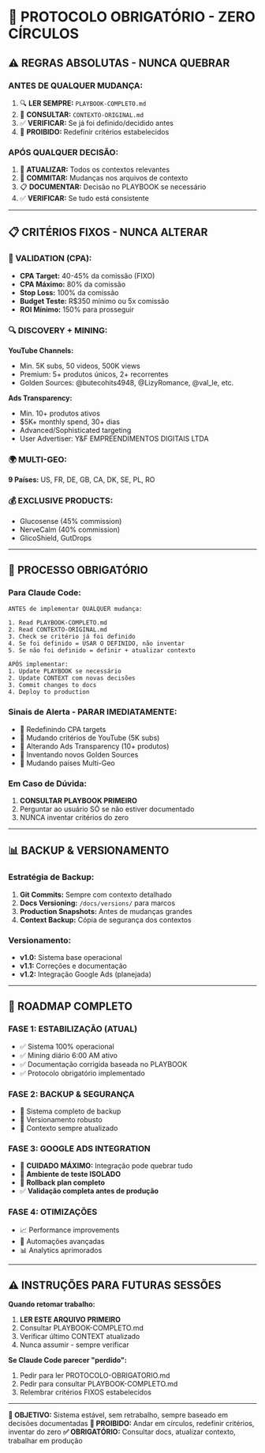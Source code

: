 # 🚨 PROTOCOLO OBRIGATÓRIO - ZERO CÍRCULOS

## ⚠️ REGRAS ABSOLUTAS - NUNCA QUEBRAR

### **ANTES DE QUALQUER MUDANÇA:**
1. 🔍 **LER SEMPRE:** `PLAYBOOK-COMPLETO.md` 
2. 📖 **CONSULTAR:** `CONTEXTO-ORIGINAL.md`
3. ✅ **VERIFICAR:** Se já foi definido/decidido antes
4. 🚫 **PROIBIDO:** Redefinir critérios estabelecidos

### **APÓS QUALQUER DECISÃO:**
1. 📝 **ATUALIZAR:** Todos os contextos relevantes
2. 🔄 **COMMITAR:** Mudanças nos arquivos de contexto  
3. 📋 **DOCUMENTAR:** Decisão no PLAYBOOK se necessário
4. ✅ **VERIFICAR:** Se tudo está consistente

---

## 📋 CRITÉRIOS FIXOS - NUNCA ALTERAR

### 🎯 VALIDATION (CPA):
- **CPA Target:** 40-45% da comissão (FIXO)
- **CPA Máximo:** 80% da comissão  
- **Stop Loss:** 100% da comissão 
- **Budget Teste:** R$350 mínimo ou 5x comissão
- **ROI Mínimo:** 150% para prosseguir

### 🔍 DISCOVERY + MINING:
**YouTube Channels:**
- Min. 5K subs, 50 videos, 500K views
- Premium: 5+ produtos únicos, 2+ recorrentes
- Golden Sources: @butecohits4948, @LizyRomance, @val_le, etc.

**Ads Transparency:**
- Min. 10+ produtos ativos
- $5K+ monthly spend, 30+ dias
- Advanced/Sophisticated targeting
- User Advertiser: Y&F EMPREENDIMENTOS DIGITAIS LTDA

### 🌍 MULTI-GEO:
**9 Países:** US, FR, DE, GB, CA, DK, SE, PL, RO

### 💰 EXCLUSIVE PRODUCTS:
- Glucosense (45% commission)  
- NerveCalm (40% commission)
- GlicoShield, GutDrops

---

## 🔄 PROCESSO OBRIGATÓRIO

### **Para Claude Code:**
```
ANTES de implementar QUALQUER mudança:

1. Read PLAYBOOK-COMPLETO.md 
2. Read CONTEXTO-ORIGINAL.md
3. Check se critério já foi definido
4. Se foi definido = USAR O DEFINIDO, não inventar
5. Se não foi definido = definir + atualizar contexto

APÓS implementar:
1. Update PLAYBOOK se necessário
2. Update CONTEXT com novas decisões  
3. Commit changes to docs
4. Deploy to production
```

### **Sinais de Alerta - PARAR IMEDIATAMENTE:**
- 🚨 Redefinindo CPA targets 
- 🚨 Mudando critérios de YouTube (5K subs)
- 🚨 Alterando Ads Transparency (10+ produtos)
- 🚨 Inventando novos Golden Sources
- 🚨 Mudando países Multi-Geo

### **Em Caso de Dúvida:**
1. **CONSULTAR PLAYBOOK PRIMEIRO**
2. Perguntar ao usuário SÓ se não estiver documentado
3. NUNCA inventar critérios do zero

---

## 📊 BACKUP & VERSIONAMENTO

### **Estratégia de Backup:**
1. **Git Commits:** Sempre com contexto detalhado
2. **Docs Versioning:** `/docs/versions/` para marcos
3. **Production Snapshots:** Antes de mudanças grandes
4. **Context Backup:** Cópia de segurança dos contextos

### **Versionamento:**
- **v1.0:** Sistema base operacional  
- **v1.1:** Correções e documentação
- **v1.2:** Integração Google Ads (planejada)

---

## 🎯 ROADMAP COMPLETO

### **FASE 1: ESTABILIZAÇÃO (ATUAL)**
- ✅ Sistema 100% operacional
- ✅ Mining diário 6:00 AM ativo
- ✅ Documentação corrigida baseada no PLAYBOOK
- ✅ Protocolo obrigatório implementado

### **FASE 2: BACKUP & SEGURANÇA**
- 📁 Sistema completo de backup
- 🔐 Versionamento robusto  
- 📝 Contexto sempre atualizado

### **FASE 3: GOOGLE ADS INTEGRATION**
- 🚨 **CUIDADO MÁXIMO:** Integração pode quebrar tudo
- 🧪 **Ambiente de teste ISOLADO**
- 🔄 **Rollback plan completo**
- ✅ **Validação completa antes de produção**

### **FASE 4: OTIMIZAÇÕES**
- 📈 Performance improvements
- 🤖 Automações avançadas
- 📊 Analytics aprimorados

---

## ⚠️ INSTRUÇÕES PARA FUTURAS SESSÕES

**Quando retomar trabalho:**
1. **LER ESTE ARQUIVO PRIMEIRO**
2. Consultar PLAYBOOK-COMPLETO.md  
3. Verificar último CONTEXT atualizado
4. Nunca assumir - sempre verificar

**Se Claude Code parecer "perdido":**
1. Pedir para ler PROTOCOLO-OBRIGATORIO.md
2. Pedir para consultar PLAYBOOK-COMPLETO.md
3. Relembrar critérios FIXOS estabelecidos

---

**🎯 OBJETIVO:** Sistema estável, sem retrabalho, sempre baseado em decisões documentadas
**🚫 PROIBIDO:** Andar em círculos, redefinir critérios, inventar do zero
**✅ OBRIGATÓRIO:** Consultar docs, atualizar contexto, trabalhar em produção